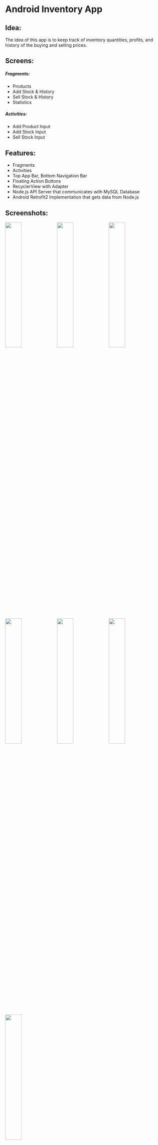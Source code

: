 # Android Inventory App

## Idea:
The idea of this app is to keep track of inventory quantities, profits, and history of the buying and selling prices.

## Screens:
##### Fragments:
- Products
- Add Stock & History
- Sell Stock & History
- Statistics
##### Activities:
- Add Product Input
- Add Stock Input
- Sell Stock Input

## Features:
- Fragments
- Activities
- Top App Bar, Bottom Navigation Bar
- Floating Action Buttons
- RecyclerView with Adapter
- Node.js API Server that communicates with MySQL Database
- Android Retrofit2 Implementation that gets data from Node.js

## Screenshots:
<p float="left">
  <img src="https://i.imgur.com/8OYJqQQ.jpg" width="32%" />
  <img src="https://i.imgur.com/Gi1tXTC.jpg" width="32%" /> 
  <img src="https://i.imgur.com/YiZC3T2.jpg" width="32%" />
</p>
<p float="left">
  <img src="https://i.imgur.com/v1bSzUb.jpg" width="32%" />
  <img src="https://i.imgur.com/ldd3zqZ.jpg" width="32%" /> 
  <img src="https://i.imgur.com/snO1y3H.jpg" width="32%" />
</p>
<p float="left">
  <img src="https://i.imgur.com/9t2SzOl.jpg" width="32%" />
</p>

## Video:
<p float="left">
  <a href="https://www.youtube.com/watch?v=cSNZ0z35QFs" target="_blank"><img src="https://i.imgur.com/sE1T4Ug.png" alt="Video"></a>
</p>

